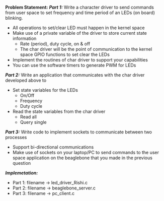 **Problem Statement:**
***Part 1:***
Write a character driver to send commands from user space to set frequency and time period of an LEDs (on board) blinking.
- All operations to set/clear LED must happen in the kernel space
- Make use of a private variable of the driver to store current state information
    * Rate (period), duty cycle, on & off
    * The char driver will be the point of communication to the kernel space GPIO functions to set clear the LEDs
- Implement the routines of char driver to support your capabilities
- You can use the software timers to generate PWM for LEDs

***Part 2:***
Write an application that communicates with the char driver developed above to
- Set state variables for the LEDs
    * On/Off
    * Frequency
    * Duty cycle
- Read the state variables from the char driver
    * Read all
    * Query single

***Part 3:***
Write code to implement sockets to communicate between two processes
- Support bi-directional communications
- Make use of sockets on your laptop/PC to send commands to the user space application on the beaglebone that you made in the previous question

***Implemetation:***
* Part 1: filename -> led_driver_Rishi.c
* Part 2: filename -> beaglebone_server.c
* Part 3: filename -> pc_client.c
